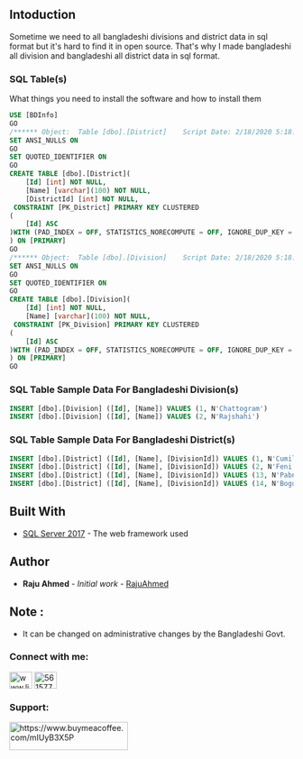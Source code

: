 ## Intoduction 

Sometime we need to all bangladeshi divisions and district data in sql format but it's hard to find it in open source. That's why I made 
bangladeshi all division and bangladeshi all district data in sql format.

### SQL Table(s)

What things you need to install the software and how to install them
```SQL
USE [BDInfo]
GO
/****** Object:  Table [dbo].[District]    Script Date: 2/18/2020 5:18:35 PM ******/
SET ANSI_NULLS ON
GO
SET QUOTED_IDENTIFIER ON
GO
CREATE TABLE [dbo].[District](
	[Id] [int] NOT NULL,
	[Name] [varchar](100) NOT NULL,
	[DistrictId] [int] NOT NULL,
 CONSTRAINT [PK_District] PRIMARY KEY CLUSTERED 
(
	[Id] ASC
)WITH (PAD_INDEX = OFF, STATISTICS_NORECOMPUTE = OFF, IGNORE_DUP_KEY = OFF, ALLOW_ROW_LOCKS = ON, ALLOW_PAGE_LOCKS = ON) ON [PRIMARY]
) ON [PRIMARY]
GO
/****** Object:  Table [dbo].[Division]    Script Date: 2/18/2020 5:18:35 PM ******/
SET ANSI_NULLS ON
GO
SET QUOTED_IDENTIFIER ON
GO
CREATE TABLE [dbo].[Division](
	[Id] [int] NOT NULL,
	[Name] [varchar](100) NOT NULL,
 CONSTRAINT [PK_Division] PRIMARY KEY CLUSTERED 
(
	[Id] ASC
)WITH (PAD_INDEX = OFF, STATISTICS_NORECOMPUTE = OFF, IGNORE_DUP_KEY = OFF, ALLOW_ROW_LOCKS = ON, ALLOW_PAGE_LOCKS = ON) ON [PRIMARY]
) ON [PRIMARY]
GO
```
### SQL Table Sample Data For Bangladeshi Division(s)
```SQL
INSERT [dbo].[Division] ([Id], [Name]) VALUES (1, N'Chattogram')
INSERT [dbo].[Division] ([Id], [Name]) VALUES (2, N'Rajshahi')
```

### SQL Table Sample Data For Bangladeshi District(s)

```SQL
INSERT [dbo].[District] ([Id], [Name], [DivisionId]) VALUES (1, N'Cumilla', 1)
INSERT [dbo].[District] ([Id], [Name], [DivisionId]) VALUES (2, N'Feni', 1)
INSERT [dbo].[District] ([Id], [Name], [DivisionId]) VALUES (13, N'Pabna', 2)
INSERT [dbo].[District] ([Id], [Name], [DivisionId]) VALUES (14, N'Bogura', 2)
```

## Built With

* [SQL Server 2017](https://www.microsoft.com/en-us/sql-server/sql-server-2017) - The web framework used
 
## Author

* **Raju Ahmed** - *Initial work* - [RajuAhmed](https://github.com/mrajuahmed)

## Note : 
* It can be changed on administrative changes by the Bangladeshi Govt.


<h3 align="left">Connect with me:</h3>
<p align="left">
<a href="https://linkedin.com/in/www.linkedin.com/in/raju-ahmed-263475126" target="blank"><img align="center" src="https://cdn.jsdelivr.net/npm/simple-icons@3.0.1/icons/linkedin.svg" alt="www.linkedin.com/in/raju-ahmed-263475126" height="30" width="40" /></a>
<a href="https://stackoverflow.com/users/5615778" target="blank"><img align="center" src="https://cdn.jsdelivr.net/npm/simple-icons@3.0.1/icons/stackoverflow.svg" alt="5615778" height="30" width="40" /></a>
</p>


<h3 align="left">Support:</h3>
<p><a href="https://www.buymeacoffee.com/https://www.buymeacoffee.com/mIUyB3X5P"> <img align="left" src="https://cdn.buymeacoffee.com/buttons/v2/default-yellow.png" height="50" width="210" alt="https://www.buymeacoffee.com/mIUyB3X5P" /></a></p><br><br>


